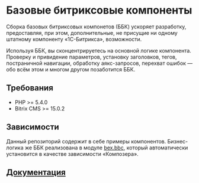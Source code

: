 # Базовые битриксовые компоненты

Сборка базовых битриксовых компонетов (ББК) ускоряет разработку, предоставляя, при этом, дополнительные, не присущие 
ни одному штатному компоненту «1С-Битрикса», возможности.

Используя ББК, вы сконцентрируетесь на основной логике компонента. Проверку и привидение параметров, установку 
заголовков, тегов, постраничной навигации, обработку аякс-запросов, перехват ошибок — обо всём этом и многом другом 
позаботится ББК.

## Требования

* PHP >= 5.4.0
* Bitrix CMS >= 15.0.2

## Зависимости

Данный репозиторий содержит в себе примеры компонентов. Бизнес-логика же ББК реализована в модуле 
[bex.bbc](https://github.com/bitrix-expert/bbc-module), который автоматически установится в качестве зависимости 
«Композера». 

## [Документация](http://bbc.bitrix.expert)